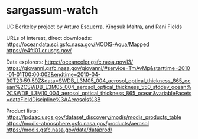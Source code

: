 # sargassum-watch
UC Berkeley project by Arturo Esquerra, Kingsuk Maitra, and Rani Fields

URLs of interest, direct downloads:
https://oceandata.sci.gsfc.nasa.gov/MODIS-Aqua/Mapped
https://e4ftl01.cr.usgs.gov/

Data explorers:
https://oceancolor.gsfc.nasa.gov/l3/
https://giovanni.gsfc.nasa.gov/giovanni/#service=TmAvMp&starttime=2010-01-01T00:00:00Z&endtime=2010-04-30T23:59:59Z&data=SWDB_L3M05_004_aerosol_optical_thickness_865_ocean%2CSWDB_L3M05_004_aerosol_optical_thickness_550_stddev_ocean%2CSWDB_L3M10_004_aerosol_optical_thickness_865_ocean&variableFacets=dataFieldDiscipline%3AAerosols%3B

Product lists:
https://lpdaac.usgs.gov/dataset_discovery/modis/modis_products_table
https://modis-atmosphere.gsfc.nasa.gov/products/aerosol
https://modis.gsfc.nasa.gov/data/dataprod/
